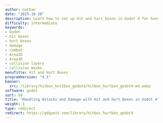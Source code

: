 ```yaml
---
author: nathan
date: "2025-10-20"
description: Learn how to set up hit and hurt boxes in Godot 4 for handling attacks and damage. This guide covers the use of Area2D and Area3D nodes, collision layers and masks, and implementing hit and hurt boxes as components.
difficulty: intermediate
keywords:
- Godot
- hit boxes
- hurt boxes
- damage
- combat
- Area2D
- Area3D
- collision layers
- collision masks
menuTitle: Hit and Hurt Boxes
programVersion: "4.5"
banner:
  src: /library/hitbox_hurtbox_godot4/hitbox_hurtbox_godot4-md.webp
software: godot
sort: 50
title: "Handling Attacks and Damage with Hit and Hurt Boxes in Godot 4"
weight: 1
type: redirect
redirect: https://gdquest.com/library/hitbox_hurtbox_godot4
---
```



